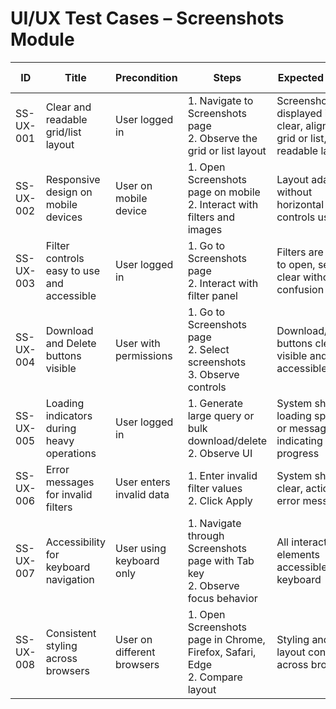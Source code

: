 # UI/UX Test Cases – Screenshots Module

| ID          | Title                                       | Precondition                        | Steps                                                         | Expected Result                           | Actual Result | Status |
|-------------|---------------------------------------------|-------------------------------------|---------------------------------------------------------------|-------------------------------------------|---------------|--------|
| SS-UX-001   | Clear and readable grid/list layout         | User logged in                      | 1. Navigate to Screenshots page <br> 2. Observe the grid or list layout | Screenshots displayed in clear, aligned grid or list, readable labels |               |        |
| SS-UX-002   | Responsive design on mobile devices         | User on mobile device               | 1. Open Screenshots page on mobile <br> 2. Interact with filters and images | Layout adapts without horizontal scroll, controls usable |               |        |
| SS-UX-003   | Filter controls easy to use and accessible  | User logged in                      | 1. Go to Screenshots page <br> 2. Interact with filter panel | Filters are easy to open, set, and clear without confusion |               |        |
| SS-UX-004   | Download and Delete buttons visible         | User with permissions               | 1. Go to Screenshots page <br> 2. Select screenshots <br> 3. Observe controls | Download/Delete buttons clearly visible and accessible |               |        |
| SS-UX-005   | Loading indicators during heavy operations  | User logged in                      | 1. Generate large query or bulk download/delete <br> 2. Observe UI | System shows loading spinners or messages indicating progress |               |        |
| SS-UX-006   | Error messages for invalid filters          | User enters invalid data            | 1. Enter invalid filter values <br> 2. Click Apply | System shows clear, actionable error message |               |        |
| SS-UX-007   | Accessibility for keyboard navigation       | User using keyboard only            | 1. Navigate through Screenshots page with Tab key <br> 2. Observe focus behavior | All interactive elements accessible via keyboard |               |        |
| SS-UX-008   | Consistent styling across browsers          | User on different browsers          | 1. Open Screenshots page in Chrome, Firefox, Safari, Edge <br> 2. Compare layout | Styling and layout consistent across browsers |               |        |